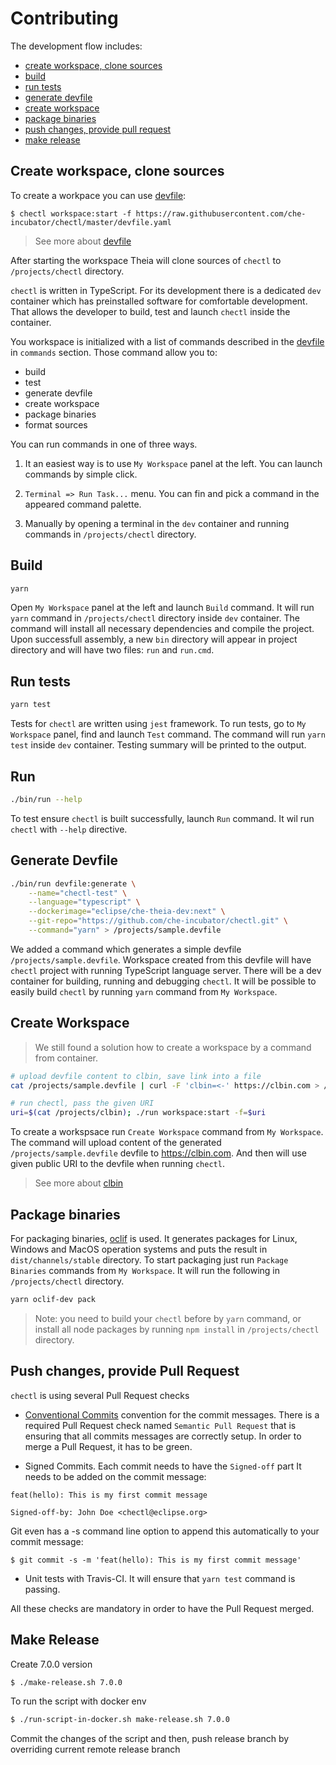 # Contributing

The development flow includes:

- [create workspace, clone sources](#create-workspace-clone-sources)
- [build](#build)
- [run tests](#run-tests)
- [generate devfile](#generate-devfile)
- [create workspace](#create-workspace)
- [package binaries](#package-binaries)
- [push changes, provide pull request](#push-changes-provide-pull-request)
- [make release](#make-release)

## Create workspace, clone sources

To create a workpace you can use [devfile](devfile.yaml):

```
$ chectl workspace:start -f https://raw.githubusercontent.com/che-incubator/chectl/master/devfile.yaml
```

> See more about [devfile](https://redhat-developer.github.io/devfile)

After starting the workspace Theia will clone sources of `chectl` to `/projects/chectl` directory.

`chectl` is written in TypeScript. For its development there is a dedicated `dev` container which has preinstalled software for comfortable development. That allows the developer to build, test and launch `chectl` inside the container.

You workspace is initialized with a list of commands described in the [devfile](devfile.yaml) in `commands` section. Those command allow you to:
- build
- test
- generate devfile
- create workspace
- package binaries
- format sources

You can run commands in one of three ways.

1. It an easiest way is to use `My Workspace` panel at the left. You can launch commands by simple click.

2. `Terminal => Run Task...` menu. You can fin and pick a command in the appeared command palette.

3. Manually by opening a terminal in the `dev` container and running commands in `/projects/chectl` directory.

## Build

```bash
yarn
```

Open `My Workspace` panel at the left and launch `Build` command. It will run `yarn` command in `/projects/chectl` directory inside `dev` container. The command will install all necessary dependencies and compile the project. Upon successfull assembly, a new `bin` directory will appear in project directory and will have two files: `run` and `run.cmd`.


## Run tests

```bash
yarn test
```

Tests for `chectl` are written using `jest` framework.
To run tests, go to `My Workspace` panel, find and launch `Test` command. The command will run `yarn test` inside `dev` container.
Testing summary will be printed to the output.


## Run

```bash
./bin/run --help
```

To test ensure `chectl` is built successfully, launch `Run` command. It wil run `chectl` with `--help` directive.


## Generate Devfile

```bash
./bin/run devfile:generate \
    --name="chectl-test" \
    --language="typescript" \
    --dockerimage="eclipse/che-theia-dev:next" \
    --git-repo="https://github.com/che-incubator/chectl.git" \
    --command="yarn" > /projects/sample.devfile
```

We added a command which generates a simple devfile `/projects/sample.devfile`. Workspace created from this devfile will have `chectl` project with running TypeScript language server. There will be a dev container for building, running and debugging `chectl`. It will be possible to easily build `chectl` by running `yarn` command from `My Workspace`.

## Create Workspace

> We still found a solution how to create a workspace by a command from container.

```bash
# upload devfile content to clbin, save link into a file
cat /projects/sample.devfile | curl -F 'clbin=<-' https://clbin.com > /projects/clbin

# run chectl, pass the given URI
uri=$(cat /projects/clbin); ./run workspace:start -f=$uri
```

To create a workspsace run `Create Workspace` command from `My Workspace`. The command will upload content of the generated `/projects/sample.devfile` devfile to https://clbin.com. And then will use given public URI to the devfile when running `chectl`.

> See more about [clbin](https://clbin.com/)

## Package binaries
For packaging binaries, [oclif](https://github.com/oclif/dev-cli) is used. It generates packages for Linux, Windows and MacOS operation systems and puts the result in `dist/channels/stable` directory.
To start packaging just run `Package Binaries` commands from `My Workspace`. It will run the following in `/projects/chectl` directory.

```bash
yarn oclif-dev pack
```

> Note: you need to build your `chectl` before by `yarn` command, or install all node packages by running `npm install` in `/projects/chectl` directory.

## Push changes, provide Pull Request

`chectl` is using several Pull Request checks
 - [Conventional Commits](https://conventionalcommits.org) convention for the commit messages.
There is a required Pull Request check named `Semantic Pull Request` that is ensuring that all commits messages are correctly setup. In order to merge a Pull Request, it has to be green.

- Signed Commits. Each commit needs to have the `Signed-off` part
It needs to be added on the commit message:
```
feat(hello): This is my first commit message

Signed-off-by: John Doe <chectl@eclipse.org>
```

Git even has a -s command line option to append this automatically to your commit message:
```
$ git commit -s -m 'feat(hello): This is my first commit message'
```

- Unit tests with Travis-CI. It will ensure that `yarn test` command is passing.

All these checks are mandatory in order to have the Pull Request merged.

## Make Release

Create 7.0.0 version

```bash
$ ./make-release.sh 7.0.0
```

To run the script with docker env
```bash
$ ./run-script-in-docker.sh make-release.sh 7.0.0
```

Commit the changes of the script and then, push release branch by overriding current remote release branch